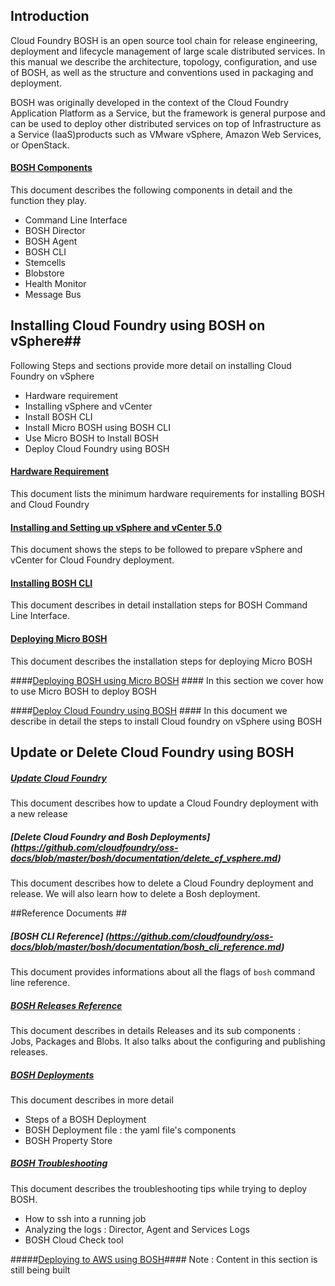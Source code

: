 ## Introduction ##

Cloud Foundry BOSH is an open source tool chain for release engineering, deployment and lifecycle management of large scale distributed services. In this manual we describe the architecture, topology, configuration, and use of BOSH, as well as the structure and conventions used in packaging and deployment.

BOSH was originally developed in the context of the Cloud Foundry Application Platform as a Service, but the framework is general purpose and can be used to deploy other distributed services on top of Infrastructure as a Service (IaaS)products such as VMware vSphere, Amazon Web Services, or OpenStack.

#### [BOSH Components](https://github.com/cloudfoundry/oss-docs/blob/master/bosh/documentation/bosh_components.md) #####

This document describes the following components in detail and the function they play. 
*    Command Line Interface
*    BOSH Director
*    BOSH Agent
*    BOSH CLI
*    Stemcells
*    Blobstore
*    Health Monitor
*    Message Bus

## Installing Cloud Foundry using BOSH on vSphere##

Following Steps and sections provide more detail on installing Cloud Foundry on vSphere

+    Hardware requirement
+    Installing vSphere and vCenter
+    Install BOSH CLI
+    Install Micro BOSH using BOSH CLI
+    Use Micro BOSH to Install BOSH
+    Deploy Cloud Foundry using BOSH

#### [Hardware Requirement](https://github.com/cloudfoundry/oss-docs/blob/master/bosh/documentation/hardware_spec.md) ####
This document lists the minimum hardware requirements for installing BOSH and Cloud Foundry

#### [Installing and Setting up vSphere and vCenter 5.0](https://github.com/cloudfoundry/oss-docs/blob/master/bosh/documentation/Install_and_prepare_vsphere.md) ####
This document shows the steps to be followed to prepare vSphere and vCenter for Cloud Foundry deployment.


#### [Installing BOSH CLI](https://github.com/cloudfoundry/oss-docs/blob/master/bosh/documentation/bosh_cli.md) ####
This document describes in detail installation steps for BOSH Command Line Interface.

#### [Deploying Micro BOSH](https://github.com/cloudfoundry/oss-docs/blob/master/bosh/documentation/deploying_micro_bosh.md) ####
This document describes the installation steps for deploying Micro BOSH

####[Deploying BOSH using Micro BOSH](https://github.com/cloudfoundry/oss-docs/blob/master/bosh/documentation/deploying_bosh_with_micro_bosh.md) ####
In this section we cover how to use Micro BOSH to deploy BOSH

####[Deploy Cloud Foundry using BOSH](https://github.com/cloudfoundry/oss-docs/blob/master/bosh/documentation/deploy_cf_vsphere.md) ####
In this document we describe in detail the steps to install Cloud foundry on vSphere using BOSH

## Update or Delete Cloud Foundry using BOSH  ##

##### [Update Cloud Foundry](https://github.com/cloudfoundry/oss-docs/blob/master/bosh/documentation/update_cf_vsphere.md) #####
This document describes how to update a Cloud Foundry deployment with a new release

##### [Delete Cloud Foundry and Bosh Deployments] (https://github.com/cloudfoundry/oss-docs/blob/master/bosh/documentation/delete_cf_vsphere.md) #####
This document describes how to delete a Cloud Foundry deployment and release. We will also learn how to delete a Bosh deployment.

##Reference Documents ##
##### [BOSH CLI Reference] (https://github.com/cloudfoundry/oss-docs/blob/master/bosh/documentation/bosh_cli_reference.md) #####
This document provides informations about all the flags of `bosh` command line reference.
##### [BOSH Releases Reference ](https://github.com/cloudfoundry/oss-docs/blob/master/bosh/documentation/bosh_releases.md) #####
This document describes in details Releases and its sub components : Jobs, Packages and Blobs. It also talks about the configuring and publishing releases.
##### [BOSH Deployments](https://github.com/cloudfoundry/oss-docs/blob/master/bosh/documentation/bosh_deployments.md) #####
This document describes in more detail
+    Steps of a BOSH Deployment
+    BOSH Deployment file : the yaml file's components
+    BOSH Property Store

##### [BOSH Troubleshooting](https://github.com/cloudfoundry/oss-docs/blob/master/bosh/documentation/bosh_troubleshooting.md) #####
This document describes the troubleshooting tips while trying to deploy BOSH.
+    How to ssh into a running job
+    Analyzing the logs : Director, Agent and Services Logs
+    BOSH Cloud Check tool

#####[Deploying to AWS using BOSH](https://github.com/cloudfoundry/oss-docs/blob/master/bosh/documentation/deploy_to_aws_using_bosh.md)####
Note : Content in this section is still being built
